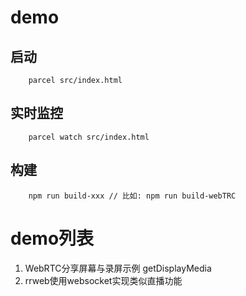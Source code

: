 # demo

## 启动

```
    parcel src/index.html
```

## 实时监控

```
    parcel watch src/index.html
```

## 构建

```
    npm run build-xxx // 比如: npm run build-webTRC
```

# demo列表 

1. WebRTC分享屏幕与录屏示例 getDisplayMedia 
2. rrweb使用websocket实现类似直播功能